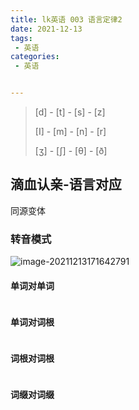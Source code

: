 ```yaml
---
title: lk英语 003 语言定律2
date: 2021-12-13
tags:
 - 英语
categories:
 - 英语


---
```


> [d] - [t] - [s] - [z]
>
> [I] - [m] - [n] - [r]
>
> [ʒ] - [ʃ] - [θ] - [ð]

## 滴血认亲-语言对应

同源变体

### 转音模式

![image-20211213171642791](H:\learn\private\vuepress-blog\assies\images\image-20211213171642791.png)



#### 单词对单词

```markdown

```



#### 单词对词根

```markdown

```



#### 词根对词根

```markdown

```





#### 词缀对词缀

```markdown
```





